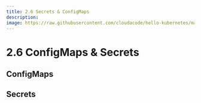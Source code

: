 ```yaml
---
title: 2.6 Secrets & ConfigMaps
description: 
image: https://raw.githubusercontent.com/cloudacode/hello-kubernetes/main/docs/assets/kubernetes-school.png
---
```


# 2.6 ConfigMaps & Secrets

## ConfigMaps

## Secrets




